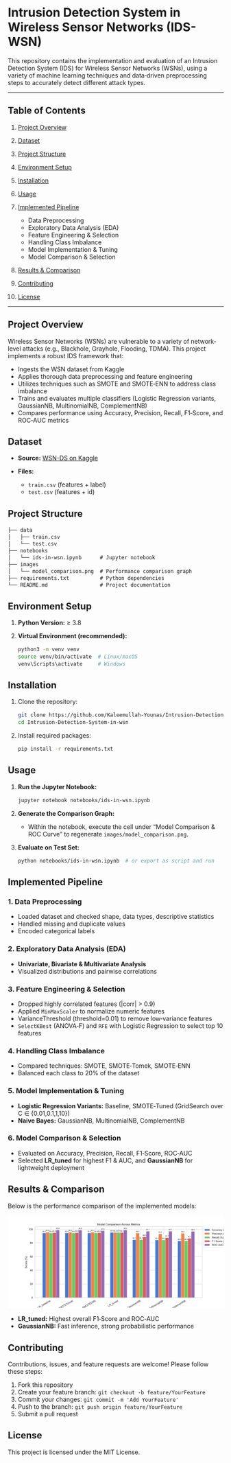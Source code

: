 # Intrusion Detection System in Wireless Sensor Networks (IDS-WSN)

This repository contains the implementation and evaluation of an Intrusion Detection System (IDS) for Wireless Sensor Networks (WSNs), using a variety of machine learning techniques and data‐driven preprocessing steps to accurately detect different attack types.

---

## Table of Contents

1. [Project Overview](#project-overview)
2. [Dataset](#dataset)
3. [Project Structure](#project-structure)
4. [Environment Setup](#environment-setup)
5. [Installation](#installation)
6. [Usage](#usage)
7. [Implemented Pipeline](#implemented-pipeline)

   * Data Preprocessing
   * Exploratory Data Analysis (EDA)
   * Feature Engineering & Selection
   * Handling Class Imbalance
   * Model Implementation & Tuning
   * Model Comparison & Selection
8. [Results & Comparison](#results--comparison)
9. [Contributing](#contributing)
10. [License](#license)

---

## Project Overview

Wireless Sensor Networks (WSNs) are vulnerable to a variety of network‐level attacks (e.g., Blackhole, Grayhole, Flooding, TDMA). This project implements a robust IDS framework that:

* Ingests the WSN dataset from Kaggle
* Applies thorough data preprocessing and feature engineering
* Utilizes techniques such as SMOTE and SMOTE‐ENN to address class imbalance
* Trains and evaluates multiple classifiers (Logistic Regression variants, GaussianNB, MultinomialNB, ComplementNB)
* Compares performance using Accuracy, Precision, Recall, F1‐Score, and ROC‐AUC metrics

## Dataset

* **Source:** [WSN-DS on Kaggle](https://www.kaggle.com/datasets/bassamkasasbeh1/wsnds)
* **Files:**

  * `train.csv` (features + label)
  * `test.csv` (features + id)

## Project Structure

```plaintext
├── data
│   ├── train.csv
│   └── test.csv
├── notebooks
│   └── ids-in-wsn.ipynb      # Jupyter notebook
├── images
│   └── model_comparison.png  # Performance comparison graph
├── requirements.txt          # Python dependencies
└── README.md                 # Project documentation
```

## Environment Setup

1. **Python Version:** ≥ 3.8
2. **Virtual Environment (recommended):**

   ```bash
   python3 -m venv venv
   source venv/bin/activate  # Linux/macOS
   venv\Scripts\activate     # Windows
   ```

## Installation

1. Clone the repository:

   ```bash
   git clone https://github.com/Kaleemullah-Younas/Intrusion-Detection-System-in-wsn.git
   cd Intrusion-Detection-System-in-wsn
   ```

2. Install required packages:

   ```bash
   pip install -r requirements.txt
   ```

## Usage

1. **Run the Jupyter Notebook:**

   ```bash
   jupyter notebook notebooks/ids-in-wsn.ipynb
   ```

2. **Generate the Comparison Graph:**

   * Within the notebook, execute the cell under “Model Comparison & ROC Curve” to regenerate `images/model_comparison.png`.

3. **Evaluate on Test Set:**

   ```bash
   python notebooks/ids-in-wsn.ipynb  # or export as script and run
   ```

## Implemented Pipeline

### 1. Data Preprocessing

* Loaded dataset and checked shape, data types, descriptive statistics
* Handled missing and duplicate values
* Encoded categorical labels

### 2. Exploratory Data Analysis (EDA)

* **Univariate, Bivariate & Multivariate Analysis**
* Visualized distributions and pairwise correlations

### 3. Feature Engineering & Selection

* Dropped highly correlated features (|corr| > 0.9)
* Applied `MinMaxScaler` to normalize numeric features
* VarianceThreshold (threshold=0.01) to remove low‐variance features
* `SelectKBest` (ANOVA‐F) and `RFE` with Logistic Regression to select top 10 features

### 4. Handling Class Imbalance

* Compared techniques: SMOTE, SMOTE‐Tomek, SMOTE‐ENN
* Balanced each class to 20% of the dataset

### 5. Model Implementation & Tuning

* **Logistic Regression Variants:** Baseline, SMOTE‐Tuned (GridSearch over C ∈ {0.01,0.1,1,10})
* **Naive Bayes:** GaussianNB, MultinomialNB, ComplementNB

### 6. Model Comparison & Selection

* Evaluated on Accuracy, Precision, Recall, F1‐Score, ROC‐AUC
* Selected **LR\_tuned** for highest F1 & AUC, and **GaussianNB** for lightweight deployment

## Results & Comparison

Below is the performance comparison of the implemented models:

![Model Performance Comparison](plots/model_comparison_metrics_percent.png)

* **LR\_tuned:** Highest overall F1‐Score and ROC‐AUC
* **GaussianNB:** Fast inference, strong probabilistic performance

## Contributing

Contributions, issues, and feature requests are welcome! Please follow these steps:

1. Fork this repository
2. Create your feature branch: `git checkout -b feature/YourFeature`
3. Commit your changes: `git commit -m 'Add YourFeature'`
4. Push to the branch: `git push origin feature/YourFeature`
5. Submit a pull request

## License

This project is licensed under the MIT License.
